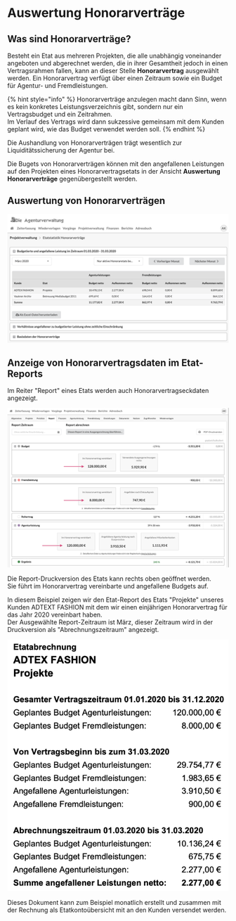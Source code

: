 # Auswertung Honorarverträge

## Was sind Honorarverträge?

Besteht ein Etat aus mehreren Projekten, die alle unabhängig voneinander angeboten und abgerechnet werden, die in ihrer Gesamtheit jedoch in einen Vertragsrahmen fallen, kann an dieser Stelle **Honorarvertrag** ausgewählt werden. Ein Honorarvertrag verfügt über einen Zeitraum sowie ein Budget für Agentur- und Fremdleistungen.

{% hint style="info" %}
Honorarverträge anzulegen macht dann Sinn, wenn es kein konkretes Leistungsverzeichnis gibt, sondern nur ein Vertragsbudget und ein Zeitrahmen.   
Im Verlauf des Vertrags wird dann sukzessive gemeinsam mit dem Kunden geplant wird, wie das Budget verwendet werden soll.
{% endhint %}

Die Aushandlung von Honorarverträgen trägt wesentlich zur Liquiditätssicherung der Agentur bei.

Die Bugets von Honorarverträgen können mit den angefallenen Leistungen auf den Projekten eines Honorarvertragsetats in der Ansicht **Auswertung Honorarverträge** gegenübergestellt werden.

## Auswertung von Honorarverträgen

![](../.gitbook/assets/bildschirmfoto-2020-03-08-um-11.45.59.png)

## Anzeige von Honorarvertragsdaten im Etat-Reports

Im Reiter "Report" eines Etats werden auch Honorarvertragseckdaten angezeigt. 

![](../.gitbook/assets/bildschirmfoto-2020-03-08-um-12.01.47.png)

  
Die Report-Druckversion des Etats kann rechts oben geöffnet werden.  
Sie führt im Honorarvertrag vereinbarte und angefallene Budgets auf.

In diesem Beispiel zeigen wir den Etat-Report des Etats "Projekte" unseres Kunden ADTEXT FASHION mit dem wir einen einjährigen Honorarvertrag für das Jahr 2020 vereinbart haben.  
Der Ausgewählte Report-Zeitraum ist März, dieser Zeitraum wird in der Druckversion als "Abrechnungszeitraum" angezeigt. 

![](../.gitbook/assets/bildschirmfoto-2020-03-08-um-11.36.05.png)

Dieses Dokument kann zum Beispiel monatlich erstellt und zusammen mit der Rechnung als Etatkontoübersicht mit an den Kunden versendet werden.

